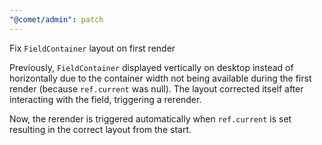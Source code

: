 ```yaml
---
"@comet/admin": patch
---
```


Fix `FieldContainer` layout on first render

Previously, `FieldContainer` displayed vertically on desktop instead of horizontally due to the container width not being available during the first render (because `ref.current` was null).
The layout corrected itself after interacting with the field, triggering a rerender.

Now, the rerender is triggered automatically when `ref.current` is set resulting in the correct layout from the start.
